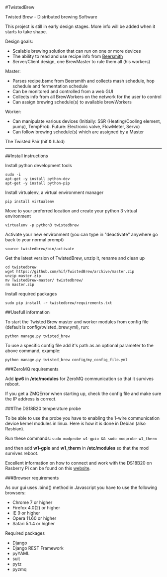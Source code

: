 ﻿#TwistedBrew

Twisted Brew - Distributed brewing Software

This project is still in early design stages. 
More info will be added when it starts to take shape.

Design goals:

* Scalable brewing solution that can run on one or more devices
* The ability to read and use recipe info from [Beersmith](http://beersmith.com/)
* Server/Client design, one BrewMaster to rule them all (his workers) 

Master:

*   Parses recipe.bsmx from Beersmith and collects mash schedule, hop schedule and fermentation schedule
*   Can be monitored and controlled from a web GUI
*   Collects info from all BrewWorkers on the network for the user to control
*   Can assign brewing schedule(s) to available brewWorkers

Worker:

* Can manipulate various devices (Initially: SSR (Heating/Cooling element, pump), TempProb. Future: Electronic valve, FlowMeter, Servo)
* Can follow brewing schedule(s) which are assigned by a Master

The Twisted Pair (hif & hJod)  

---

##Install instructions

Install python development tools

    sudo -i
    apt-get -y install python-dev
    apt-get -y install python-pip

Install virtualenv, a virtual environment manager

    pip install virtualenv

Move to your preferred location and create your python 3 virtual environment

    virtualenv -p python3 twistedbrew

Activate your new environment (you can type in "deactivate" anywhere go back to your normal prompt)

    source twistedbrew/bin/activate

Get the latest version of TwistedBrew, unzip it, rename and clean up

    cd twistedbrew
    wget https://github.com/hif/TwistedBrew/archive/master.zip
    unzip master.zip
    mv TwistedBrew-master/ twistedbrew/
    rm master.zip

Install required packages

    sudo pip install -r twistedbrew/requirements.txt


##Usefull information

To start the Twisted Brew master and worker modules from config file (default is config/twisted_brew.yml), run:

    python manage.py twisted_brew

To use a specific config file add it's path as an optional parameter to the above command, example:

    python manage.py twisted_brew config/my_config_file.yml

###ZeroMQ requirements

Add **ipv6** in **/etc/modules** for ZeroMQ communication so that it survives reboot.

If you get a ZMQError when starting up, check the config file and make sure the IP address is correct.

###The DS18B20 temperature probe

To be able to use the probe you have to enabling the 1-wire communication device kernel modules in linux. Here is how it is done in Debian (also Rasbian).

Run these commands: `sudo modprobe w1-gpio && sudo modprobe w1_therm`

and then add **w1-gpio** and **w1_therm** in **/etc/modules** so that the mod survives reboot.

Excellent information on how to connect and work with the DS18B20 on Rasberry Pi can be found on this [website](http://www.reuk.co.uk/DS18B20-Temperature-Sensor-with-Raspberry-Pi.htm).

###Browser requirements

As our gui uses .bind() method in Javascript you have to use the following browsers:

*   Chrome 7 or higher
*   Firefox 4.0(2) or higher
*   IE 9 or higher
*   Opera 11.60 or higher
*   Safari 5.1.4 or higher

Required packages
* Django
* Django REST Framework
* pyYAML
* suit
* pytz
* pyzmq
